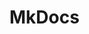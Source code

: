 # MkDocs

<include repo_url="https://github.com/foliant-docs/foliantcontrib.mkdocs.git" path="README.md" sethead="2" nohead="true"></include>
